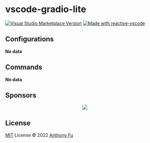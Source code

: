 # vscode-gradio-lite

<a href="https://marketplace.visualstudio.com/items?itemName=antfu.gradio-lite" target="__blank"><img src="https://img.shields.io/visual-studio-marketplace/v/antfu.gradio-lite.svg?color=eee&amp;label=VS%20Code%20Marketplace&logo=visual-studio-code" alt="Visual Studio Marketplace Version" /></a>
<a href="https://kermanx.github.io/reactive-vscode/" target="__blank"><img src="https://img.shields.io/badge/made_with-reactive--vscode-%23007ACC?style=flat&labelColor=%23229863"  alt="Made with reactive-vscode" /></a>

## Configurations

<!-- configs -->

**No data**

<!-- configs -->

## Commands

<!-- commands -->

**No data**

<!-- commands -->

## Sponsors

<p align="center">
  <a href="https://cdn.jsdelivr.net/gh/antfu/static/sponsors.svg">
    <img src='https://cdn.jsdelivr.net/gh/antfu/static/sponsors.png'/>
  </a>
</p>

## License

[MIT](./LICENSE.md) License © 2022 [Anthony Fu](https://github.com/antfu)
